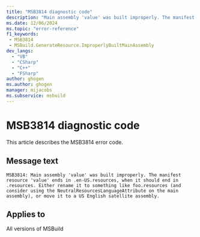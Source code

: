 ```yaml
---
title: "MSB3814 diagnostic code"
description: "Main assembly 'value' was built improperly. The manifest resource 'value' ends in .en-US.resources, when it should end in .resources. Either rename it to something like foo.resources (and consider using the NeutralResourcesLanguageAttribute on the main assembly), or move it to a US English satellite assembly."
ms.date: 12/06/2024
ms.topic: "error-reference"
f1_keywords:
 - MSB3814
 - MSBuild.GenerateResource.ImproperlyBuiltMainAssembly
dev_langs:
  - "VB"
  - "CSharp"
  - "C++"
  - "FSharp"
author: ghogen
ms.author: ghogen
manager: mijacobs
ms.subservice: msbuild
---
```


# MSB3814 diagnostic code

<!-- :::ErrorDefinitionDescription::: -->
<!-- :::editable-content name="introDescription"::: -->
This article describes the MSB3814 error code.
<!-- :::editable-content-end::: -->

## Message text

```output
MSB3814: Main assembly 'value' was built improperly. The manifest resource 'value' ends in .en-US.resources, when it should end in .resources. Either rename it to something like foo.resources (and consider using the NeutralResourcesLanguageAttribute on the main assembly), or move it to a US English satellite assembly.
```

<!-- :::editable-content name="postOutputDescription"::: -->
<!--
{StrBegin="MSB3814: "}
-->
<!-- :::editable-content-end::: -->
<!-- :::ErrorDefinitionDescription-end::: -->

## Applies to

All versions of MSBuild
